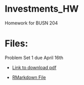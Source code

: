 # Investments_HW
Homework for BUSN 204

# Files:

Problem Set 1 due April 16th

* [Link to download pdf](https://canvas.uchicago.edu/courses/33923/files/5394124/download?download_frd=1)

* [RMarkdown File](PSet1_Powell.Rmd)

